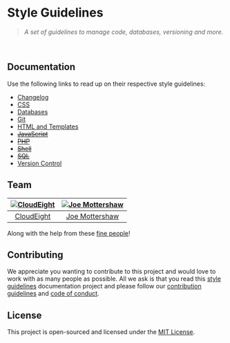 # Style Guidelines
> *A set of guidelines to manage code, databases, versioning and more.*
<br />


## Documentation
Use the following links to read up on their respective style guidelines:
  - [Changelog](./changelog)
  - [CSS](./css)
  - [Databases](./databases)
  - [Git](./git)
  - [HTML and Templates](./html-and-templates)
  - ~~[JavaScript](./javascript)~~
  - ~~[PHP](./php)~~
  - ~~[Shell](./shell)~~
  - ~~[SQL](./sql)~~
  - [Version Control](./version-control)


## Team
| [![CloudEight](https://avatars1.githubusercontent.com/u/39433551?s=100)](https://github.com/cloudeight) | [![Joe Mottershaw](https://avatars1.githubusercontent.com/u/5093255?s=100)](https://github.com/joemottershaw) |
|:-------------------------------------------------------------------------------------------------------:|:-------------------------------------------------------------------------------------------------------------:|
| [CloudEight](https://github.com/cloudeight)                                                             | [Joe Mottershaw](https://github.com/joemottershaw)                                                            |

Along with the help from these [fine people](https://github.com/cloudeight/style-guidelines/graphs/contributors)!


## Contributing
We appreciate you wanting to contribute to this project and would love to work with as many people as possible. All we ask is that you read this [style guidelines](https://github.com/cloudeight/style-guidelines) documentation project and please follow our [contribution guidelines](./.github/CONTRIBUTING.md) and [code of conduct](./.github/CODE_OF_CONDUCT.md).


## License
This project is open-sourced and licensed under the [MIT License](./LICENSE).
